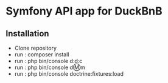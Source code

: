 # Symfony API app for DuckBnB

## Installation

* Clone repository
* run : composer install
* run : php bin/console d:d:c
* run : php bin/console d:m:m
* run : php bin/console doctrine:fixtures:load